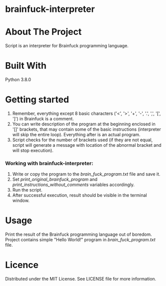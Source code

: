 # brainfuck-interpreter

# About The Project
Script is an interpreter for Brainfuck programming language.

# Built With
Python 3.8.0

# Getting started

1. Remember, everything except 8 basic characters ('<', '>', '+', '-', '.', ',', '[', ']') in Brainfuck is a comment.
2. You can write description of the program at the beginning enclosed in '[]' brackets, that may contain some of the basic instructions (interpreter will skip the entire loop). Everything after is an actual program.
3. Script checks for the number of brackets used (if they are not equal, script will generate a message with location of the abnormal bracket and will stop execution).

### Working with brainfuck-interpreter:
1. Write or copy the program to the *brain_fuck_program.txt* file and save it.
2. Set *print_original_brainfuck_program* and  *print_instructions_without_comments* variables accordingly.
3. Run the script.
4. After successful execution, result should be visible in the terminal window.

# Usage
Print the result of the Brainfuck programming language out of boredom.
Project contains simple "Hello World!" program in *brain_fuck_program.txt* file.

# Licence
Distributed under the MIT License. See LICENSE file for more information.

